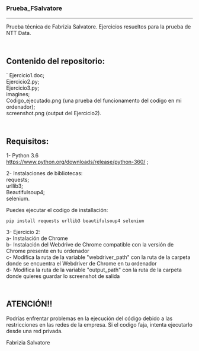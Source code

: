### __Prueba_FSalvatore__ 
***            
Prueba técnica de Fabrizia Salvatore. Ejercicios resueltos para la prueba de NTT Data.
   
\
__Contenido del repositorio:__   
---             
 ` Ejercicio1.doc;  
Ejercicio2.py;  
Ejercicio3.py;  
imagines;  
Codigo_ejecutado.png (una prueba del funcionamento del codigo en mi ordenador);  
screenshot.png (output del Ejercicio2).   

\
__Requisitos:__  
---             
1- Python 3.6  
https://www.python.org/downloads/release/python-360/ ;  
   
2- Instalaciones de bibliotecas:  
requests;  
urllib3;  
Beautifulsoup4;   
selenium.  
  	          
Puedes ejecutar el codigo de installación:   
   
```shell
pip install requests urllib3 beautifulsoup4 selenium
```
        
3- Ejercicio 2:  
a- Instalación de Chrome  
b- Instalación del Webdrive de Chrome compatible con la versión de Chrome presente en tu ordenador   
c- Modifica la ruta de la variable "webdriver_path" con la ruta de la carpeta donde se encuentra el Webdriver de Chrome en tu ordenador  
d- Modifica la ruta de la variable "output_path" con la ruta de la carpeta donde quieres guardar lo screenshot de salida  

\
__ATENCIÓN!!__  
---           
Podrías enfrentar problemas en la ejecución del código debido a las restricciones en las redes de la empresa. Si el codigo faja, 
intenta ejecutarlo desde una red privada.   
          
Fabrizia Salvatore
